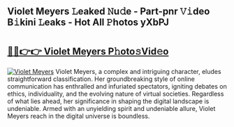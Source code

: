 ## Violet Meyers 𝙻eaked 𝙽u𝚍e - Part-pnr 𝚅𝚒deo B𝚒kini 𝙻eaks - Hot All 𝙿hotos yXbPJ

# <h2><a href="http://ld1c5lk.urlbe.top/?page=Violet+Meyers">🔗🔗👉👉 Violet Meyers P𝚑oto𝚜Vid𝚎o</a></h2>

[![Violet Meyers](https://i.imgur.com/eBuTRDB.gif)](http://ld1c5lk.urlbe.top/?page=Violet+Meyers)
Violet Meyers, a complex and intriguing character, eludes straightforward classification. Her groundbreaking style of online communication has enthralled and infuriated spectators, igniting debates on ethics, individuality, and the evolving nature of virtual societies. Regardless of what lies ahead, her significance in shaping the digital landscape is undeniable. Armed with an unyielding spirit and undeniable allure, Violet Meyers reach in the digital universe is boundless.
